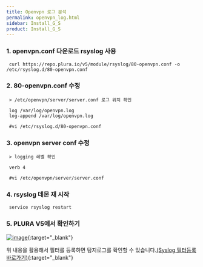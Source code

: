 ```yaml
---
title: Openvpn 로그 분석
permalink: openvpn_log.html
sidebar: Install_G_S
product: Install_G_S
---
```


### 1. openvpn.conf 다운로드 rsyslog 사용

     curl https://repo.plura.io/v5/module/rsyslog/80-openvpn.conf -o /etc/rsyslog.d/80-openvpn.conf

### 2. 80-openvpn.conf 수정

     > /etc/openvpn/server/server.conf 로그 위치 확인

     log /var/log/openvpn.log
     log-append /var/log/openvpn.log

     #vi /etc/rsyslog.d/80-openvpn.conf

### 3. openvpn server conf 수정

     > logging 레벨 확인

     verb 4

     #vi /etc/openvpn/server/server.conf

### 4. rsyslog 데몬 재 시작

     service rsyslog restart

### 5. PLURA V5에서 확인하기

[![image](/docs/images/Ins_G/openvpn/1.png)](/docs/images/Ins_G/openvpn/1.png){:target="_blank"}

위 내용을 활용해서 필터를 등록하면 탐지로그를 확인할 수 있습니다.[(Syslog 필터등록 바로가기)](http://blog.plura.io/?p=7059){:target="_blank"}